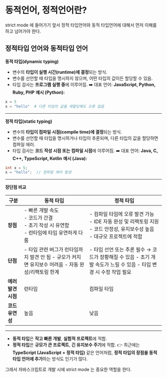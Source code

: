 # 동적언어, 정적언어란?
strict mode 에 들어가기 앞서 
정적 타입언어와 동적 타입언어에 대해서 먼저 이해를 하고 넘어가야 한다. 

## 정적타입 언어와 동적타입 언어

 **동적 타입(dynamic typing)**
- 변수의 **타입이 실행 시간(runtime)에 결정**되는 방식.
- 변수를 선언할 때 타입을 명시하지 않으며, 어떤 타입의 값이든 할당할 수 있음.
- 타입 검사는 **프로그램 실행 중**에 이루어짐.
➡️ 대표 언어: **JavaScript, Python, Ruby, PHP**
**예시 (Python):**

```python
x = 5
x = "hello"  # 다른 타입의 값을 재할당해도 오류 없음
```

---
 **정적 타입(static typing)**
- 변수의 **타입이 컴파일 시점(compile time)에 결정**되는 방식.
- 변수를 선언할 때 타입을 명시하거나 타입이 추론되며, 다른 타입의 값을 할당하면 컴파일 에러.
- 타입 검사는 **코드 작성 시점 또는 컴파일 시점**에 이루어짐.
➡️ 대표 언어: **Java, C, C++, TypeScript, Kotlin**
**예시 (Java):**

```java
int x = 5;
x = "hello";  // 컴파일 에러 발생
```
---
 **장단점 비교**

| **구분**       | **동적 타입**                                                    | **정적 타입**                                                                           |
| ------------ | ------------------------------------------------------------ | ----------------------------------------------------------------------------------- |
| **장점**       | - 빠른 개발 속도<br>- 코드가 간결<br>- 초기 작성 시 유연함<br>- 런타임에 타입 유연하게 다룸 | - 컴파일 타임에 오류 발견 가능<br>- IDE 자동 완성 및 리팩토링 지원<br>- 코드 안정성, 유지보수성 높음<br>- 대규모 프로젝트에 적합 |
| **단점**       | - 타입 관련 버그가 런타임까지 발견 안 됨 - 규모가 커지면 유지보수 어려움 - 자동 완성/리팩토링 한계  | - 타입 선언 또는 추론 필수 → 코드가 장황해질 수 있음 - 초기 개발 속도가 느릴 수 있음 - 타입 변경 시 수정 작업 필요             |
| **에러 발견 시점** | 런타임                                                          | 컴파일 타임                                                                              |
| **코드 유연성**   | 높음                                                           | 낮음                                                                                  |

---
- **동적 타입**은 **작고 빠른 개발**, **실험적 프로젝트**에 적합.
- **정적 타입**은 **규모가 큰 프로젝트**, **긴 유지보수 주기**에 적합.
👉 최근에는 **TypeScript (JavaScript + 정적 타입)** 같은 언어처럼, **정적 타입의 장점을 동적 타입 언어에 추가**하는 방식도 인기가 많다.


그래서 자바스크립트로 개발 시에 strict mode 는 중요한 역할을 한다.